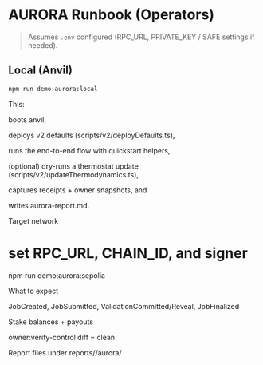# AURORA Runbook (Operators)

> Assumes `.env` configured (RPC_URL, PRIVATE_KEY / SAFE settings if needed).

## Local (Anvil)

```bash
npm run demo:aurora:local
```

This:

boots anvil,

deploys v2 defaults (scripts/v2/deployDefaults.ts),

runs the end-to-end flow with quickstart helpers,

(optional) dry-runs a thermostat update (scripts/v2/updateThermodynamics.ts),

captures receipts + owner snapshots, and

writes aurora-report.md.

Target network
# set RPC_URL, CHAIN_ID, and signer  
npm run demo:aurora:sepolia

What to expect

JobCreated, JobSubmitted, ValidationCommitted/Reveal, JobFinalized

Stake balances + payouts

owner:verify-control diff = clean

Report files under reports/<net>/aurora/

